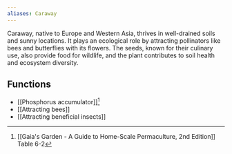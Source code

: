 ```yaml
---
aliases: Caraway
---
```

Caraway, native to Europe and Western Asia, thrives in well-drained soils and sunny locations. It plays an ecological role by attracting pollinators like bees and butterflies with its flowers. The seeds, known for their culinary use, also provide food for wildlife, and the plant contributes to soil health and ecosystem diversity.

## Functions
- [[Phosphorus accumulator]][^1]
- [[Attracting bees]]
- [[Attracting beneficial insects]]

[^1]: [[Gaia's Garden - A Guide to Home-Scale Permaculture, 2nd Edition]] Table 6-2
